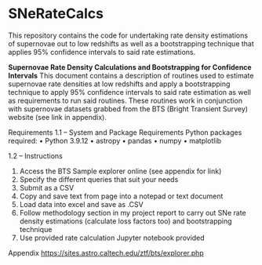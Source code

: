 # SNeRateCalcs
This repository contains the code for undertaking rate density estimations of supernovae out to low redshifts as well as a bootstrapping technique that applies 95% confidence intervals to said rate estimations.

**Supernovae Rate Density Calculations and Bootstrapping for Confidence Intervals**
This document contains a description of routines used to estimate supernovae rate densities at low redshifts and apply a bootstrapping technique to apply 95% confidence intervals to said rate estimation as well as requirements to run said routines. These routines work in conjunction with supernovae datasets grabbed from the BTS (Bright Transient Survey) website (see link in appendix).

Requirements
1.1	– System and Package Requirements
Python packages required:
•	Python 3.9.12 
•	astropy
•	pandas
•	numpy
•	matplotlib

1.2	–  Instructions
1.	Access the BTS Sample explorer online (see appendix for link)
2.	Specify the different queries that suit your needs
3.	Submit as a CSV
4.	Copy and save text from page into a notepad or text document
5.	Load data into excel and save as .CSV
6.	Follow methodology section in my project report to carry out SNe rate density estimations (calculate loss factors too) and bootstrapping technique
7.	Use provided rate calculation Jupyter notebook provided

Appendix
https://sites.astro.caltech.edu/ztf/bts/explorer.php 
